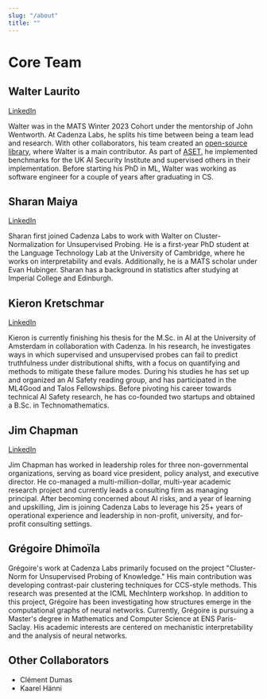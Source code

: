 ```yaml
---
slug: "/about"
title: ""
---
```


# Core Team

## Walter Laurito
[LinkedIn](https://www.linkedin.com/in/walter-laurito-951565144/)

Walter was in the MATS Winter 2023 Cohort under the mentorship of John Wentworth. At Cadenza Labs, he splits his time between being a team lead and research. With other collaborators, his team created an [open-source library](https://github.com/EleutherAI/elk), where Walter is a main contributor. As part of [ASET](https://www.linkedin.com/posts/), he implemented benchmarks for the UK AI Security Institute and supervised others in their implementation. Before starting his PhD in ML, Walter was working as software engineer for a couple of years after graduating in CS.

## Sharan Maiya
[LinkedIn](https://www.linkedin.com/in/sharanmaiya?originalSubdomain=uk)

Sharan first joined Cadenza Labs to work with Walter on Cluster-Normalization for Unsupervised Probing. He is a first-year PhD student at the Language Technology Lab at the University of Cambridge, where he works on interpretability and evals. Additionally, he is a MATS scholar under Evan Hubinger. Sharan has a background in statistics after studying at Imperial College and Edinburgh. 

## Kieron Kretschmar
[LinkedIn](https://www.linkedin.com/in/kieron-kretschmar/)

Kieron is currently finishing his thesis for the M.Sc. in AI at the University of Amsterdam in collaboration with Cadenza. In his research, he investigates ways in which supervised and unsupervised probes can fail to predict truthfulness under distributional shifts, with a focus on quantifying and methods to mitigate these failure modes. During his studies he has set up and organized an AI Safety reading group, and has participated in the ML4Good and Talos Fellowships. Before pivoting his career towards technical AI Safety research, he has co-founded two startups and obtained a B.Sc. in Technomathematics.

## Jim Chapman
[LinkedIn](https://www.linkedin.com/in/jim-chapman/)

Jim Chapman has worked in leadership roles for three non-governmental organizations, serving as board vice president, policy analyst, and executive director. He co-managed a multi-million-dollar, multi-year academic research project and currently leads a consulting firm as managing principal. After becoming concerned about AI risks, and a year of learning and upskilling, Jim is joining Cadenza Labs to leverage his 25+ years of operational experience and leadership in non-profit, university, and for-profit consulting settings.

## Grégoire Dhimoïla

Grégoire's work at Cadenza Labs primarily focused on the project "Cluster-Norm for Unsupervised Probing of Knowledge." His main contribution was developing contrast-pair clustering techniques for CCS-style methods. This research was presented at the ICML MechInterp workshop. In addition to this project, Grégoire has been investigating how structures emerge in the computational graphs of neural networks. Currently, Grégoire is pursuing a Master's degree in Mathematics and Computer Science at ENS Paris-Saclay. His academic interests are centered on mechanistic interpretability and the analysis of neural networks. 

## Other Collaborators

- Clément Dumas
- Kaarel Hänni


